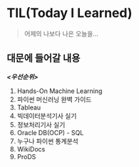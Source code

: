 # TIL(Today I Learned)

> 어제의 나보다 나은 오늘을...



## 대문에 들어갈 내용

***<우선순위>***

1. Hands-On Machine Learning
2. 파이썬 머신러닝 완벽 가이드
3. Tableau
4. 빅데이터분석기사 실기
5. 정보처리기사 실기
6. Oracle DB(OCP) - SQL
7. 누구나 파이썬 통계분석
8. WikiDocs
9. ProDS
